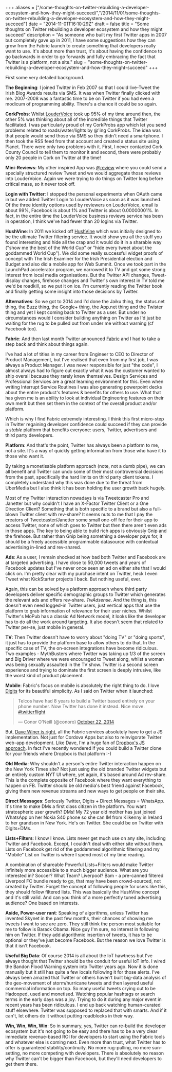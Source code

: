 +++
aliases = ["/some-thoughts-on-twitter-rebuilding-a-developer-ecosystem-and-how-they-might-succeed/","/2014/11/01/some-thoughts-on-twitter-rebuilding-a-developer-ecosystem-and-how-they-might-succeed"]
date = "2014-11-01T16:10:29Z"
draft = false
title = "Some thoughts on Twitter rebuilding a developer ecosystem and how they might succeed"
description = "As someone who built my first Twitter apps in 2007 but completely gave up in 2011, I have some suggestions how they can grow from the Fabric launch to create something that developers really want to use. It's about more than trust, it's about having the confidence to go backwards in order to go forwards and fully embracing the fact that Twitter is a platform, not a site."
slug = "some-thoughts-on-twitter-rebuilding-a-developer-ecosystem-and-how-they-might-succeed"
+++

First some very detailed background.

**The Beginning**: I joined Twitter in Feb 2007 so that I could live-Tweet the Irish Blog Awards results via SMS. It was when Twitter finally clicked with me. 2007-2008 was a fantastic time to be on Twitter if you had even a modicum of programming ability. There's a chance it could be so again.

**CorkProbs**: Whilst [LouderVoice](http://www.loudervoice.com) took up 95% of my time around then, the other 5% was thinking about all of the incredible things that Twitter facilitated. I was particularly proud of my CorkProbs app which let you send problems related to roads/water/lights by @'ing CorkProbs. The idea was that people would send those via SMS so they didn't need a smartphone. I then took the RSS feed from that account and created a status site using Planet. There were only two problems with it. First, I never contacted Cork County Council to tell them to monitor it and second, there were probably only 20 people in Cork on Twitter at the time!

**Mini-Reviews**: My other inspired App was [@review](http://twitter.com/review) where you could send a specially structured review Tweet and we would aggregate those reviews into LouderVoice. Again we were trying to do things on Twitter long before critical mass, so it never took off.

**Login with Twitter**: I stopped the personal experiments when OAuth came in but we added Twitter Login to LouderVoice as soon as it was launched. Of the three identity options used by reviewers on LouderVoice, email is about 99%, Facebook is about 1% and Twitter is about 0.00000001%. In fact, in the entire time the LouderVoice business reviews service has been in operation, I think we've had fewer than 20 logins via Twitter.

**HushVine**: In 2011 we kicked off [HushVine](http://www.hushvine.com/) which was initially designed to be the ultimate Twitter filtering service. It would show you all the stuff you found interesting and hide all the crap and it would do it in a sharable way ("show me the best of the World Cup" or "hide every tweet about the goddammed World Cup"). We did some really successful widget proofs of concept with The Irish Examiner for the Irish Presidential election and Budget and also did a mobile app for Web Summit. Once we took part in the LaunchPad accelerator program, we narrowed it to TV and got some strong interest from local media organisations. But the Twitter API changes, Tweet-display changes, firehose changes and Twitter's own interest in TV told me we'd be roadkill, so we put it on ice. I'm currently reading the Twitter book and finally getting some insight into those decisions by Twitter.

**Alternatives**: So we got to 2014 and I'd done the Jaiku thing, the status.net thing, the Buzz thing, the Google+ thing, the App.net thing and the Twister thing and yet I kept coming back to Twitter as a user. But under no circumstances would I consider building anything on Twitter as I'd just be waiting for the rug to be pulled out from under me without warning (cf Facebook too). 

**Fabric**: And then last month Twitter announced [Fabric](https://dev.twitter.com/products/fabric) and I had to take a step back and think about things again. 

I've had a lot of titles in my career from Engineer to CEO to Director of Product Management, but I've realised that even from my first job, I was always a Product Manager. I was never responsible for just "the code", I almost always had to figure out exactly what it was the customer wanted to ship overall because they rarely knew themselves. Design Services and Professional Services are a great learning environment for this. Even when writing Interrupt Service Routines I was also generating powerpoint decks about the entire product's features & benefits for others to use. What that has given me is an ability to look at individual Engineering features on their own merit but then set them in the context of the overall product and/or platform.

Which is why I find Fabric extremely interesting. I think this first micro-step in Twitter regaining developer confidence could succeed if they can provide a *stable* platform that benefits everyone: users, Twitter, advertisers and third party developers.

**Platform**: And that's the point, Twitter has always been a platform to me, not a site. It's a way of quickly getting information from those who have it to those who want it.

By taking a monetisable platform approach (note, not a dumb pipe), we can all benefit and Twitter can undo some of their most controversial decisions from the past, specifically the hard limits on third party client tokens. I completely understand why this was done due to the threat from UberMedia but I also think it has been holding the user growth back hugely.

Most of my Twitter interaction nowadays is via Tweetcaster Pro and Janetter but why couldn't I have an X-Factor Twitter Client or a One Direction Client? Something that is both specific to a brand but also a full-blown Twitter client with rev-share? It seems nuts to me that I pay the creators of Tweetcaster/Janetter some small one-off fee for their app to access Twitter, none of which goes to Twitter but then there aren't even ads in those apps. The key to being able to build rich apps is obviously Gnip and the firehose. But rather than Gnip being something a developer pays for, it should be a freely accessible programmable datasource with contextual advertising in-lined and rev-shared.
  
**Ads**: As a user, I remain shocked at how bad both Twitter and Facebook are at targeted advertising. I have close to 50,000 tweets and years of Facebook updates but I've never once seen an ad on either site that I would click on. I'm pretty clear with my purchase intent on Twitter, heck I even Tweet what KickStarter projects I back. But nothing useful, ever.

Again, this can be solved by a platform approach where third party developers deliver specific demographic groups to Twitter which generates the relevant ads and offers rev-share. *TwAdsense*. And the thing is, this doesn't even need logged-in Twitter users, just vertical apps that use the platform to grab information of relevance for their user niches. Whilst Twitter's MoPub has a classic Ad Network model, it looks like the developer has to do all the work around targeting. It also doesn't seem that related to Twitter per-se, just mobile in general.

**TV**: Then Twitter doesn't have to worry about "doing TV" or "doing sports", it just has to provide the platform base to allow others to do that. In the specific case of TV, the on-screen integrations have become ridiculous. Two examples - MythBusters where Twitter was taking up 1/3 of the screen and Big Driver where we were encouraged to Tweet along, whilst a woman was being sexually assaulted in the TV show. Twitter is a second screen experience and trying to dominate the first screen is deeply intrusive, like the worst kind of product placement.

**Mobile**: Fabric's focus on mobile is absolutely the right thing to do. I love [Digits](https://dev.twitter.com/products/digits) for its beautiful simplicity. As I said on Twitter when it launched:

<blockquote class="twitter-tweet" lang="en"><p>Telcos have had 8 years to build a Twitter based entirely on your phone number. Now Twitter has done it instead. Nice move. <a href="https://twitter.com/hashtag/twitterflight?src=hash">#twitterflight</a></p>&mdash; Conor O&#39;Neill (@conoro) <a href="https://twitter.com/conoro/status/524979885799137281">October 22, 2014</a></blockquote>
<script async src="//platform.twitter.com/widgets.js" charset="utf-8"></script>

But, [Dave Winer is right](http://scripting.com/2014/10/23/twittersAnnouncement.html), all the Fabric services absolutely have to get a JS implementation. Not just for Cordova Apps but also to reinvigorate Twitter web-app development. Like Dave, I'm a huge fan of [Dropbox's JS approach](https://www.dropbox.com/developers/datastore/docs/js). In fact I've recently wondered if you could build a Twitter clone for your friends where Dropbox is that platform :-)

**Old Media**: Why shouldn't a person's entire Twitter interaction happen on the New York Times site? Not just using the old branded Twitter widgets but an entirely custom NYT UI where, yet again, it's based around Ad rev-share. This is the complete opposite of Facebook where they want everything to happen on FB. Twitter should be old media's best friend against Facebook, giving them new revenue streams and new ways to get people on their site.

**Direct Messages**: Seriously Twitter, Digits + Direct Messages = WhatsApp. It's time to make DMs a first class citizen in the platform. You want stratospheric user growth? DMs! My 72 year old mother has just joined WhatsApp on her Nokia S40 phone so she can IM from Kilkenny in Ireland to her grandson in New York. He's on Twitter. She could be on Twitter with Digits+DMs. 

**Lists+Filters**: I know I know. Lists never get much use on any site, including Twitter and Facebook. Except, I couldn't deal with either site without them. Lists on Facebook get rid of the goddammed algorithmic filtering and my "Mobile" List on Twitter is where I spend most of my time reading.

A combination of shareable Powerful Lists+Filters would make Twitter infinitely more accessible to a much bigger audience. What are you interested in? Soccer? What Team? Liverpool? Bam - a pre-canned filtered Liverpool FC bundle ready to go, that may have been crowd-sourced, not created by Twitter. Forget the concept of following people for users like this, they should follow filtered lists. This was basically the HushVine concept and it's still valid. And can you think of a more perfectly tuned advertising audience? One based on interests.

**Aside, Power-user rant**: Speaking of algorithms, unless Twitter has invented Skynet in the past few months, their chances of showing me tweets I want to see are zero. They still think the person most suitable for me to follow is Barack Obama. Nice guy I'm sure, no interest in following him on Twitter. If they add algorithmic insertion of tweets, it has to be optional or they've just become Facebook. But the reason we love Twitter is that it isn't Facebook.

**Useful Big Data**: Of course 2014 is all about the IoT hawtness but I've always thought that Twitter should be the conduit for useful IoT info. I wired the Bandon Flood Warning system into Twitter years ago. Now it is done manually but it still has quite a few locals following it for those alerts. I've always been amazed that Twitter or others haven't built big-data analysis of the geo-movement of storm/hurricane tweets and then layered useful commercial information on top. So many useful tweets crying out to be Hadooped, used and monetised. Watching popular hashtags or search terms in the early days was a joy. Trying to do it during any major event in recent years has been ridiculous. I end up back watching human-curated stuff elsewhere. Twitter was supposed to replaced that with smarts. And if it can't, let others do it without putting roadblocks in their way.

**Win, Win, Win, Win**: So in summary, yes, Twitter can re-build the developer ecosystem but it's not going to be easy and there has to be a very clear immediate revenue-based ROI for developers to start using the Fabric tools and whatever else is coming next. Even more than trust, what Twitter has to offer is guaranteed stability/continuity. No more rug-pulling, no more sun-setting, no more competing with developers. There is absolutely no reason why Twitter can't be bigger than Facebook, but they'll need developers to get them there.
